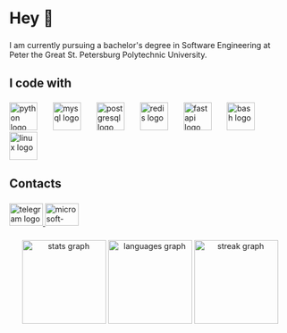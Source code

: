 <h1 align="left">Hey 👋</h1>

###

<p align="left">I am currently pursuing a bachelor's degree in Software Engineering at Peter the Great St. Petersburg Polytechnic University.</p>

###

<h2 align="left">I code with</h2>

###

<div align="left">
  <img src="https://skillicons.dev/icons?i=py" height="50" alt="python logo"  />
  <img width="20" />
  <img src="https://skillicons.dev/icons?i=mysql" height="50" alt="mysql logo"  />
  <img width="20" />
  <img src="https://skillicons.dev/icons?i=postgres" height="50" alt="postgresql logo"  />
  <img width="20" />
  <img src="https://skillicons.dev/icons?i=redis" height="50" alt="redis logo"  />
  <img width="20" />
  <img src="https://skillicons.dev/icons?i=fastapi" height="50" alt="fastapi logo"  />
  <img width="20" />
  <img src="https://skillicons.dev/icons?i=bash" height="50" alt="bash logo"  />
  <img width="20" />
  <img src="https://cdn.jsdelivr.net/gh/devicons/devicon/icons/linux/linux-original.svg" height="50" alt="linux logo"  />
</div>

###

<h2 align="left">Contacts</h2>

###

<div align="left">
  <a href="https://t.me/lrrrtm" target="_blank">
    <img src="https://raw.githubusercontent.com/maurodesouza/profile-readme-generator/master/src/assets/icons/social/telegram/default.svg" width="60" height="40" alt="telegram logo"  />
  </a>
  <a href="mailto:larionenko.aa%40edu.spbstu.ru" target="_blank">
    <img src="https://raw.githubusercontent.com/maurodesouza/profile-readme-generator/master/src/assets/icons/social/microsoft-outlook/default.svg" width="60" height="40" alt="microsoft-outlook logo"  />
  </a>
</div>

###

<div align="center">
  <img src="https://github-readme-stats.vercel.app/api?username=lrrrtm&hide_title=true&hide_rank=true&show_icons=true&include_all_commits=true&count_private=true&disable_animations=false&theme=dark&locale=en&hide_border=true&order=1" height="150" alt="stats graph"  />
  <img src="https://github-readme-stats.vercel.app/api/top-langs?username=lrrrtm&locale=en&hide_title=false&layout=compact&card_width=320&langs_count=5&theme=dark&hide_border=true&order=2" height="150" alt="languages graph"  />
  <img src="https://streak-stats.demolab.com?user=lrrrtm&locale=en&mode=daily&theme=dark&hide_border=true&border_radius=5&order=3" height="150" alt="streak graph"  />
</div>

###
